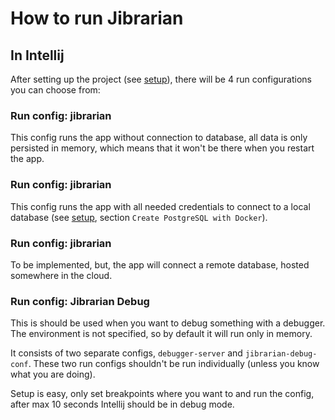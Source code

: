 # How to run Jibrarian

## In Intellij

After setting up the project (see [setup](./setup.md)), there will be 4
run configurations you can choose from:

### Run config: jibrarian <in-memory>

This config runs the app without connection to database, all data is only
persisted in memory, which means that it won't be there when you restart the app.

### Run config: jibrarian <local-db>

This config runs the app with all needed credentials to connect to a local
database (see [setup](./setup.md), section `Create PostgreSQL with Docker`).

### Run config: jibrarian <prod-db>

To be implemented, but, the app will connect a remote database, hosted somewhere
in the cloud.

### Run config: Jibrarian Debug

This is should be used when you want to debug something with a debugger. The
environment is not specified, so by default it will run only in memory.

It consists of two separate configs, `debugger-server` and `jibrarian-debug-conf`.
These two run configs shouldn't be run individually (unless you know what you are
doing).

Setup is easy, only set breakpoints where you want to and run the config,
after max 10 seconds Intellij should be in debug mode.
